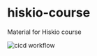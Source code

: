 # hiskio-course
Material for Hiskio course

![cicd workflow](https://github.com/YYSU/hiskio-course/actions/workflows/main.yml/badge.svg)

